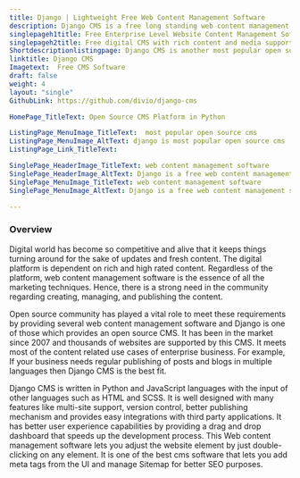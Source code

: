 ```yaml
---
title: Django | Lightweight Free Web Content Management Software
description: Django CMS is a free long standing web content management software. It facilitates its users with rich stack of plugins and content publishing capabilities.
singlepageh1title: Free Enterprise Level Website Content Management Software
singlepageh2title: Free digital CMS with rich content and media support. It provides seamless integration with top CRM systems such as Pipedrive and Hubspot.
Shortdescriptionlistingpage: Django CMS is another most popular open source cms alternative which is written in Python with highly scalable architecture. It provides better content management and publishing abilities.
linktitle: Django CMS
Imagetext:  Free CMS Software 
draft: false
weight: 4
layout: "single"
GithubLink: https://github.com/divio/django-cms

HomePage_TitleText: Open Source CMS Platform in Python

ListingPage_MenuImage_TitleText:  most popular open source cms
ListingPage_MenuImage_AltText: django is most popular open source cms
ListingPage_Link_TitleText: 

SinglePage_HeaderImage_TitleText: web content management software
SinglePage_HeaderImage_AltText: Django is a free web content management software
SinglePage_MenuImage_TitleText: web content management software
SinglePage_MenuImage_AltText: Django is a free web content management software

---
```


### **Overview**

Digital world has become so competitive and alive that it keeps things turning around for the sake of updates and fresh content. The digital platform is dependent on rich and high rated content. Regardless of the platform, web content management software is the essence of all the marketing techniques. Hence, there is a strong need in the community regarding creating, managing, and publishing the content.

Open source community has played a vital role to meet these requirements by providing several web content management software and Django is one of those which provides an open source CMS. It has been in the market since 2007 and thousands of websites are supported by this CMS. It meets most of the content related use cases of enterprise business. For example, If your business needs regular publishing of posts and blogs in multiple languages then Django CMS is the best fit.

Django CMS is written in Python and JavaScript languages with the input of other languages such as HTML and SCSS. It is well designed with many features like multi-site support, version control, better publishing mechanism and provides easy integrations with third party applications. It has better user experience capabilities by providing a drag and drop dashboard that speeds up the development process. This Web content management software lets you adjust the website element by just double-clicking on any element. It is one of the best cms software that lets you add meta tags from the UI and manage Sitemap for better SEO purposes.

